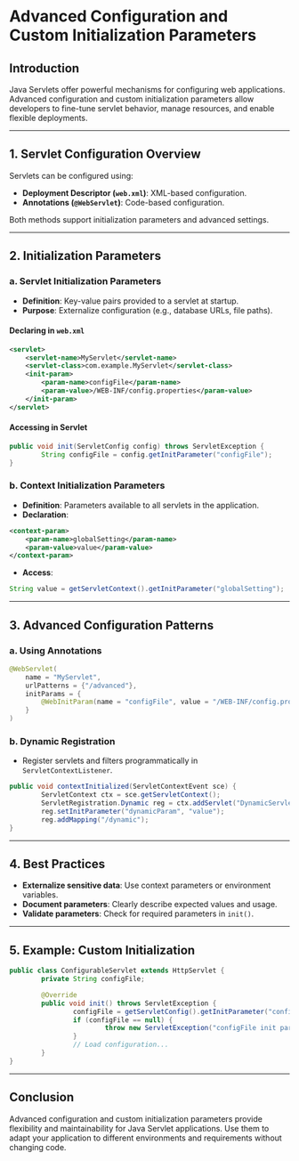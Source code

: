 # Advanced Configuration and Custom Initialization Parameters

## Introduction

Java Servlets offer powerful mechanisms for configuring web applications. Advanced configuration and custom initialization parameters allow developers to fine-tune servlet behavior, manage resources, and enable flexible deployments.

---

## 1. Servlet Configuration Overview

Servlets can be configured using:

- **Deployment Descriptor (`web.xml`)**: XML-based configuration.
- **Annotations (`@WebServlet`)**: Code-based configuration.

Both methods support initialization parameters and advanced settings.

---

## 2. Initialization Parameters

### a. Servlet Initialization Parameters

- **Definition**: Key-value pairs provided to a servlet at startup.
- **Purpose**: Externalize configuration (e.g., database URLs, file paths).

#### Declaring in `web.xml`

```xml
<servlet>
    <servlet-name>MyServlet</servlet-name>
    <servlet-class>com.example.MyServlet</servlet-class>
    <init-param>
        <param-name>configFile</param-name>
        <param-value>/WEB-INF/config.properties</param-value>
    </init-param>
</servlet>
```

#### Accessing in Servlet

```java
public void init(ServletConfig config) throws ServletException {
        String configFile = config.getInitParameter("configFile");
}
```

### b. Context Initialization Parameters

- **Definition**: Parameters available to all servlets in the application.
- **Declaration**:

```xml
<context-param>
    <param-name>globalSetting</param-name>
    <param-value>value</param-value>
</context-param>
```

- **Access**:

```java
String value = getServletContext().getInitParameter("globalSetting");
```

---

## 3. Advanced Configuration Patterns

### a. Using Annotations

```java
@WebServlet(
    name = "MyServlet",
    urlPatterns = {"/advanced"},
    initParams = {
        @WebInitParam(name = "configFile", value = "/WEB-INF/config.properties")
    }
)
```

### b. Dynamic Registration

- Register servlets and filters programmatically in `ServletContextListener`.

```java
public void contextInitialized(ServletContextEvent sce) {
        ServletContext ctx = sce.getServletContext();
        ServletRegistration.Dynamic reg = ctx.addServlet("DynamicServlet", new MyServlet());
        reg.setInitParameter("dynamicParam", "value");
        reg.addMapping("/dynamic");
}
```

---

## 4. Best Practices

- **Externalize sensitive data**: Use context parameters or environment variables.
- **Document parameters**: Clearly describe expected values and usage.
- **Validate parameters**: Check for required parameters in `init()`.

---

## 5. Example: Custom Initialization

```java
public class ConfigurableServlet extends HttpServlet {
        private String configFile;

        @Override
        public void init() throws ServletException {
                configFile = getServletConfig().getInitParameter("configFile");
                if (configFile == null) {
                        throw new ServletException("configFile init parameter is required.");
                }
                // Load configuration...
        }
}
```

---

## Conclusion

Advanced configuration and custom initialization parameters provide flexibility and maintainability for Java Servlet applications. Use them to adapt your application to different environments and requirements without changing code.
